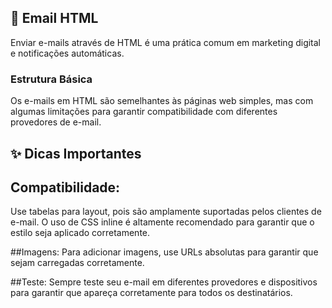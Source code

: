 
## :pencil: Email HTML

Enviar e-mails através de HTML é uma prática comum em marketing digital e notificações automáticas.


### Estrutura Básica

Os e-mails em HTML são semelhantes às páginas web simples, mas com algumas limitações para garantir compatibilidade com diferentes provedores de e-mail.

## :sparkles: Dicas Importantes


## Compatibilidade: 
Use tabelas para layout, pois são amplamente suportadas pelos clientes de e-mail. O uso de CSS inline é altamente recomendado para garantir que o estilo seja aplicado corretamente.

##Imagens: 
Para adicionar imagens, use URLs absolutas para garantir que sejam carregadas corretamente.

##Teste:
 Sempre teste seu e-mail em diferentes provedores e dispositivos para garantir que apareça corretamente para todos os destinatários.
